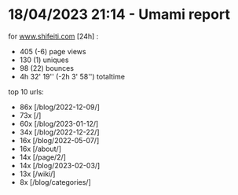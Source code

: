# 18/04/2023 21:14 - Umami report
for www.shifeiti.com [24h] :

 - 405 (-6) page views
 - 130 (1) uniques
 - 98 (22) bounces
 - 4h 32' 19'' (-2h 3' 58'') totaltime


top 10 urls:
 - 86x [/blog/2022-12-09/]
 - 73x [/]
 - 60x [/blog/2023-01-12/]
 - 34x [/blog/2022-12-22/]
 - 16x [/blog/2022-05-07/]
 - 16x [/about/]
 - 14x [/page/2/]
 - 14x [/blog/2023-02-03/]
 - 13x [/wiki/]
 - 8x [/blog/categories/]


